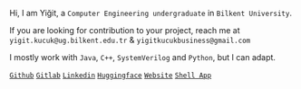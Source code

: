 Hi, I am Yiğit, a ```Computer Engineering undergraduate``` in ```Bilkent University```.

If you are looking for contribution to your project, reach me at
```yigit.kucuk@ug.bilkent.edu.tr``` & ```yigitkucukbusiness@gmail.com```

I mostly work with ```Java```, ```C++```, ```SystemVerilog``` and ```Python```, but I can adapt.

[```Github```](https://github.com/yigitkucuk)  [```Gitlab```](https://gitlab.com/yigitkucuk) [```Linkedin```](https://www.linkedin.com/in/yigit-kucuk/?locale=en_US) [```Huggingface```](https://huggingface.co/yigitkucuk) [```Website```](https://www.yigitkucuk.com/) [```Shell App```](https://yigitkucukshell.vercel.app/)
